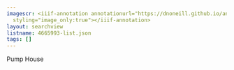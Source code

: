 ```yaml
---
imagescr: <iiif-annotation annotationurl="https://dnoneill.github.io/annotate/annotations/4665993-006.json"
  styling="image_only:true"></iiif-annotation>
layout: searchview
listname: 4665993-list.json
tags: []
---
```

Pump House